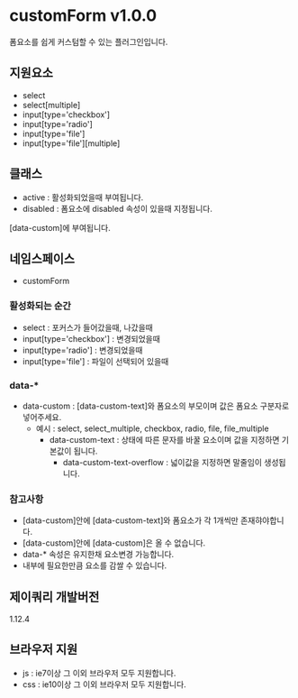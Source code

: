 # customForm v1.0.0
폼요소를 쉽게 커스텀할 수 있는 플러그인입니다.

## 지원요소
- select
- select[multiple]
- input[type='checkbox']
- input[type='radio']
- input[type='file']
- input[type='file'][multiple]

## 클래스
- active : 활성화되었을때 부여됩니다.
- disabled : 폼요소에 disabled 속성이 있을때 지정됩니다.

[data-custom]에 부여됩니다.

## 네임스페이스
- customForm

### 활성화되는 순간
- select : 포커스가 들어갔을때, 나갔을때
- input[type='checkbox'] : 변경되었을때
- input[type='radio'] : 변경되었을때
- input[type='file'] : 파일이 선택되어 있을때

### data-*
- data-custom : [data-custom-text]와 폼요소의 부모이며 값은 폼요소 구분자로 넣어주세요.
  - 예시 : select, select_multiple, checkbox, radio, file, file_multiple
    - data-custom-text : 상태에 따른 문자를 바꿀 요소이며 값을 지정하면 기본값이 됩니다.
      - data-custom-text-overflow : 넓이값을 지정하면 말줄임이 생성됩니다.

### 참고사항
- [data-custom]안에 [data-custom-text]와 폼요소가 각 1개씩만 존재햐야합니다.
- [data-custom]안에 [data-custom]은 올 수 없습니다.
- data-* 속성은 유지한채 요소변경 가능합니다.
- 내부에 필요한만큼 요소를 감쌀 수 있습니다.

## 제이쿼리 개발버전
1.12.4

## 브라우저 지원
- js : ie7이상 그 이외 브라우저 모두 지원합니다.
- css : ie10이상 그 이외 브라우저 모두 지원합니다.